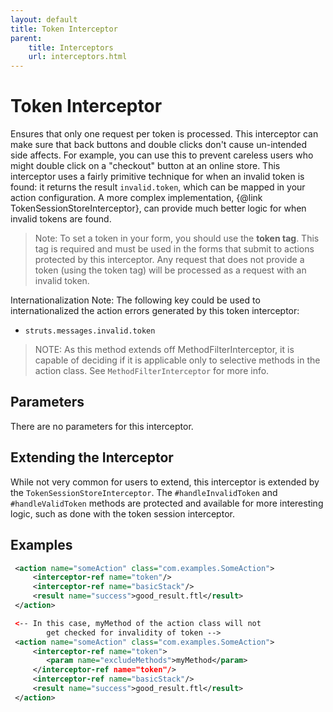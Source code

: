 ```yaml
---
layout: default
title: Token Interceptor
parent:
    title: Interceptors
    url: interceptors.html
---
```


# Token Interceptor

Ensures that only one request per token is processed. This interceptor can make sure that back buttons and double clicks 
don't cause un-intended side affects. For example, you can use this to prevent careless users who might double click on 
a "checkout" button at an online store. This interceptor uses a fairly primitive technique for when an invalid token is 
found: it returns the result `invalid.token`, which can be mapped in your action configuration.
A more complex implementation, {@link TokenSessionStoreInterceptor}, can provide much better logic for when invalid 
tokens are found.

> Note: To set a token in your form, you should use the <b>token tag</b>. This tag is required and must be used 
> in the forms that submit to actions protected by this interceptor. Any request that does not provide a token (using
> the token tag) will be processed as a request with an invalid token.

Internationalization Note: The following key could be used to internationalized the action errors generated by this 
token interceptor:
 
 - `struts.messages.invalid.token`

> NOTE: As this method extends off MethodFilterInterceptor, it is capable of deciding if it is applicable only 
> to selective methods in the action class. See `MethodFilterInterceptor` for more info.

## Parameters

There are no parameters for this interceptor.

## Extending the Interceptor

While not very common for users to extend, this interceptor is extended by the `TokenSessionStoreInterceptor`.
The `#handleInvalidToken`  and `#handleValidToken` methods are protected and available for more interesting logic, 
such as done with the token session interceptor.

## Examples

```xml
 <action name="someAction" class="com.examples.SomeAction">
     <interceptor-ref name="token"/>
     <interceptor-ref name="basicStack"/>
     <result name="success">good_result.ftl</result>
 </action>

 <-- In this case, myMethod of the action class will not
        get checked for invalidity of token -->
 <action name="someAction" class="com.examples.SomeAction">
     <interceptor-ref name="token">
        <param name="excludeMethods">myMethod</param>
     </interceptor-ref name="token"/>
     <interceptor-ref name="basicStack"/>
     <result name="success">good_result.ftl</result>
 </action>
```
